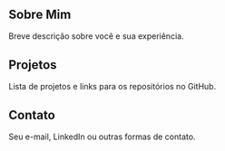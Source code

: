 <!DOCTYPE html>
<html lang="pt-br">
<head>
    <meta charset="UTF-8">
    <meta name="viewport" content="width=device-width, initial-scale=1.0">
   
</head>
<body>
    <header>
    </header>
    <div class="container">
        <section>
            <h2>Sobre Mim</h2>
            <p>Breve descrição sobre você e sua experiência.</p>
        </section>
        <section>
            <h2>Projetos</h2>
            <p>Lista de projetos e links para os repositórios no GitHub.</p>
        </section>
        <section>
            <h2>Contato</h2>
            <p>Seu e-mail, LinkedIn ou outras formas de contato.</p>
        </section>
    </div>
    <footer>
    </footer>
</body>
</html>

